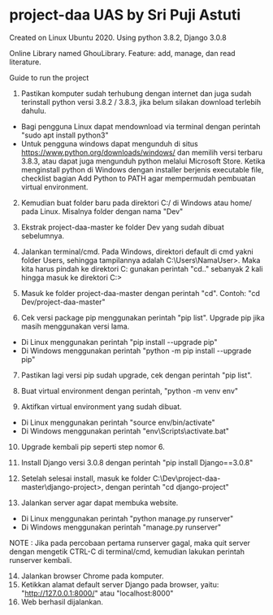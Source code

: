 # project-daa UAS by Sri Puji Astuti
Created on Linux Ubuntu 2020. Using python 3.8.2, Django 3.0.8

Online Library named GhouLibrary. 
Feature: add, manage, dan read literature.

Guide to run the project
1. Pastikan komputer sudah terhubung dengan internet dan juga sudah terinstall python versi 3.8.2 / 3.8.3, jika belum silakan download terlebih dahulu.
-	Bagi pengguna Linux dapat mendownload via terminal dengan perintah "sudo apt install python3"
-	Untuk pengguna windows dapat mengunduh di situs https://www.python.org/downloads/windows/ dan memilih versi terbaru 3.8.3, atau dapat juga mengunduh python melalui Microsoft Store.
Ketika menginstall python di Windows dengan installer berjenis executable file, checklist bagian Add Python to PATH agar mempermudah pembuatan virtual environment.

2. Kemudian buat folder baru pada direktori C:/ di Windows atau home/ pada Linux. Misalnya folder dengan nama "Dev"

3. Ekstrak project-daa-master ke folder Dev yang sudah dibuat sebelumnya.

4. Jalankan terminal/cmd. Pada Windows, direktori default di cmd yakni folder Users, sehingga tampilannya adalah C:\Users\NamaUser\>. Maka kita harus pindah ke direktori C: gunakan perintah "cd.." sebanyak 2 kali hingga masuk ke direktori C:\>

5. Masuk ke folder project-daa-master dengan perintah "cd". Contoh: "cd Dev/project-daa-master"

6. Cek versi package pip menggunakan perintah "pip list". Upgrade pip jika masih menggunakan versi lama.
-	Di Linux menggunakan perintah "pip install --upgrade pip"
-	Di Windows menggunakan perintah "python -m pip install --upgrade pip"

7. Pastikan lagi versi pip sudah upgrade, cek dengan perintah "pip list".

8. Buat virtual environment dengan perintah, "python -m venv env"

9. Aktifkan virtual environment yang sudah dibuat.
-	Di Linux menggunakan perintah "source env/bin/activate"
-	Di Windows menggunakan perintah "env\Scripts\activate.bat"

10. Upgrade kembali pip seperti step nomor 6.

11. Install Django versi 3.0.8 dengan perintah "pip install Django==3.0.8"

12. Setelah selesai install, masuk ke folder C:\Dev\project-daa-master\django-project>, dengan perintah "cd django-project"

13. Jalankan server agar dapat membuka website.
-	Di Linux menggunakan perintah "python manage.py runserver"
-	Di Windows menggunakan perintah "manage.py runserver"

NOTE : Jika pada percobaan pertama runserver gagal, maka quit server dengan mengetik CTRL-C di terminal/cmd, kemudian lakukan perintah runserver kembali.

14. Jalankan browser Chrome pada komputer.
15. Ketikkan alamat default server Django pada browser, yaitu: "http://127.0.0.1:8000/" atau "localhost:8000"
16. Web berhasil dijalankan.
